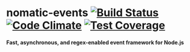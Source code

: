 # nomatic-events [![Build Status](https://travis-ci.org/bdfoster/nomatic-events.svg?branch=master)](https://travis-ci.org/bdfoster/nomatic-events) [![Code Climate](https://codeclimate.com/github/bdfoster/nomatic-events/badges/gpa.svg)](https://codeclimate.com/github/bdfoster/nomatic-events) [![Test Coverage](https://codeclimate.com/github/bdfoster/nomatic-events/badges/coverage.svg)](https://codeclimate.com/github/bdfoster/nomatic-events/coverage) #
#### Fast, asynchronous, and regex-enabled event framework for Node.js ####


